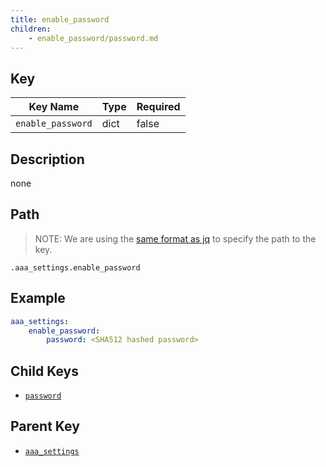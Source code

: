 ```yaml
---
title: enable_password
children:
    - enable_password/password.md
---
```


## Key

Key Name | Type | Required
---------|------|---------
`enable_password` | dict | false

## Description

none

## Path

> NOTE: We are using the [same format as jq](https://jqlang.org/) to specify the path to the key.

`.aaa_settings.enable_password`

## Example

```yaml
aaa_settings:
    enable_password:
        password: <SHA512 hashed password>
```

## Child Keys

- [`password`](enable_password/password.md)

## Parent Key

- [`aaa_settings`](../aaa_settings.md)
